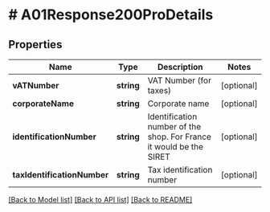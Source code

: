 # # A01Response200ProDetails

## Properties

Name | Type | Description | Notes
------------ | ------------- | ------------- | -------------
**vATNumber** | **string** | VAT Number (for taxes) | [optional]
**corporateName** | **string** | Corporate name | [optional]
**identificationNumber** | **string** | Identification number of the shop. For France it would be the SIRET | [optional]
**taxIdentificationNumber** | **string** | Tax identification number | [optional]

[[Back to Model list]](../../README.md#models) [[Back to API list]](../../README.md#endpoints) [[Back to README]](../../README.md)
